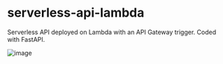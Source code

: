 # serverless-api-lambda

Serverless API deployed on Lambda with an API Gateway trigger. 
Coded with FastAPI.

![image](https://user-images.githubusercontent.com/84244902/229653350-4cc668c0-717f-40d5-a361-d88f55abe275.png)
